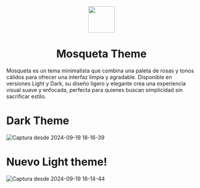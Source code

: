 <div align="center">
 <img src="https://github.com/user-attachments/assets/7d7ccc35-7865-4d9f-91a6-19288d523466" width="70px" >

 
# Mosqueta Theme

</div>
 Mosqueta es un tema minimalista que combina una paleta de rosas y tonos cálidos para ofrecer una interfaz limpia y agradable. Disponible en versiones Light y Dark, su diseño ligero y elegante crea una experiencia visual suave y enfocada, perfecta para quienes buscan simplicidad sin sacrificar estilo.



# Dark Theme
![Captura desde 2024-09-19 18-16-39](https://github.com/user-attachments/assets/563c8e26-7560-40c3-a5e9-d5d8116cb07c)


# Nuevo Light theme!
![Captura desde 2024-09-19 18-14-44](https://github.com/user-attachments/assets/a8985364-c050-4a4d-8971-682c92938d26)
